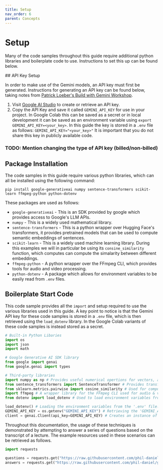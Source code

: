 ```yaml
---
title: Setup
nav_order: 6
parent: Concepts
---
```


# Setup

Many of the code samples throughout this guide require additional python libraries and boilerplate code to use. Instructions to set this up can be found below.

## API Key Setup

In order to make use of the Gemini models, an API key must first be generated. Instructions for generating an API key can be found below, taking notes from [Patrick Loeber's Build with Gemini Workshop](https://github.com/patrickloeber/workshop-build-with-gemini/tree/main).

1. Visit [Google AI Studio](https://aistudio.google.com/apikey) to create or retrieve an API key.
2. Copy the API Key and save it called `GEMINI_API_KEY` for use in your project. In Google Colab this can be saved as a secret or in local development it can be saved as an environment variable using `export GEMINI_API_KEY=<your_key>`. In this guide the key is stored in a `.env` file as follows:
`GEMINI_API_KEY="<your_key>"`
It is important that you do not share this key in publicly available code.

### TODO: Mention changing the type of API key (billed/non-billed) 

## Package Installation

The code samples in this guide require various python libraries, which can all be installed using the following command:
```
pip install google-generativeai numpy sentence-transformers scikit-learn ffmpeg-python python-dotenv
```

These packages are used as follows:
- `google-generativeai` - This is an SDK provided by google which provides access to Google's LLM APIs.
- `numpy` - This is a widely used mathematical library.
- `sentence-transformers` - This is a python wrapper over Hugging Face's transformers, it provides pretrained models that can be used to compute semantic embeddings of sentences.
- `scikit-learn` - This is a widely used machine learning library. During this examples we will in particular be using its `consine_similarity` function, which computes can compute the simalarity between different embeddings.
- `ffmpeg-python` - A python wrapper over the FFmpeg CLI, which provides tools for audio and video processing.
- `python-dotenv` - A package which allows for environment variables to be easily read from `.env` files.

## Boilerplate Start Code

This code sample provides all the `import` and setup required to use the various libraries used in this guide. A key point to notice is that the Gemini API key for these code samples is stored in a `.env` file, which is then retrieved using the `load_dotenv` library. In the Google Colab variants of these code samples is instead stored as a secret.

```python
# Built-in Python Libaries
import os
import json
import math

# Google Generative AI SDK library
from google import genai
from google.genai import types

# Third-party libraries
import numpy as np # Provides useful numerical opertions for vectors, arrays and matrices.
from sentence_transformers import SentenceTransformer # Provides transformer models to calculate vector embeddings for text.
from sklearn.metrics.pairwise import cosine_similarity # Used for computing the similarity of vectors.
import ffmpeg # A wrapper library for the FFmpeg CLI used for audio & video processing.
from dotenv import load_dotenv # Used to load environment variables from '.env' files.

load_dotenv() # Loading the environment variables from the '.env' file.
GEMINI_API_KEY = os.getenv("GEMINI_API_KEY") # Retrieving the 'GEMINI_API_KEY' environment variable.
client = genai.Client(api_key=GEMINI_API_KEY) # Creates an instance of the Gemini API client, this can be used to make API calls.
```

Throughout this documentation, the usage of these techniques is demonstrated by attempting to answer a series of questions based on the transcript of a lecture. The example resources used in these scenarios can be retrieved as follows.

```python
import requests

questions = requests.get("https://raw.githubusercontent.com/phil-daniel/gemini-batcher/blob/main/examples/demo_files/questions.txt").text.split('\n')
answers = requests.get("https://raw.githubusercontent.com/phil-daniel/gemini-batcher/blob/main/examples/demo_files/content.txt").text
```